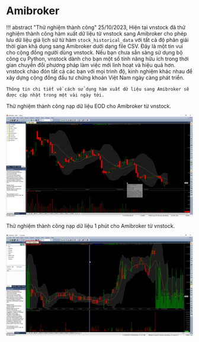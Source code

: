 # Amibroker

!!! abstract "Thử nghiệm thành công"
    25/10/2023, Hiện tại vnstock đã thử nghiệm thành công hàm xuất dữ liệu từ vnstock sang Amibroker cho phép lưu dữ liệu giá lịch sử từ hàm `stock_historical_data` với tất cả độ phân giải thời gian khả dụng sang Amibroker dưới dạng file CSV. Đây là một tin vui cho cộng đồng người dùng vnstock. Nếu bạn chưa sẳn sàng sử dụng bộ công cụ Python, vnstock dành cho bạn một số tính năng hữu ích trong thời gian chuyển đổi phương pháp làm việc mới linh hoạt và hiệu quả hơn. vnstock chào đón tất cả các bạn với mọi trình độ, kinh nghiệm khác nhau để xây dựng cộng đồng đầu tư chứng khoán Việt Nam ngày càng phát triển.

    Thông tin chi tiết về cách sử dụng hàm xuất dữ liệu sang Amibroker sẽ được cập nhật trong một vài ngày tới.

Thử nghiệm thành công nạp dữ liệu EOD cho Amibroker từ vnstock.

![](../assets/images/EOD_ohlccdata_amibroker_TCB.png)

Thử nghiệm thành công nạp dữ liệu 1 phút cho Amibroker từ vnstock.

![](../assets/images/1_min_ohlccdata_amibroker_TCB.png)